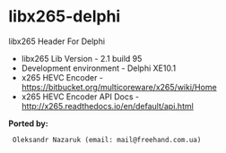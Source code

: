 # libx265-delphi



libx265 Header For Delphi
* libx265 Lib Version - 2.1 build 95<br>
* Development environment - Delphi XE10.1<br>
* x265 HEVC Encoder - https://bitbucket.org/multicoreware/x265/wiki/Home<br>
* x265 HEVC Encoder API Docs - http://x265.readthedocs.io/en/default/api.html<br>

<b>Ported by:</b>
```
 Oleksandr Nazaruk (email: mail@freehand.com.ua)
```